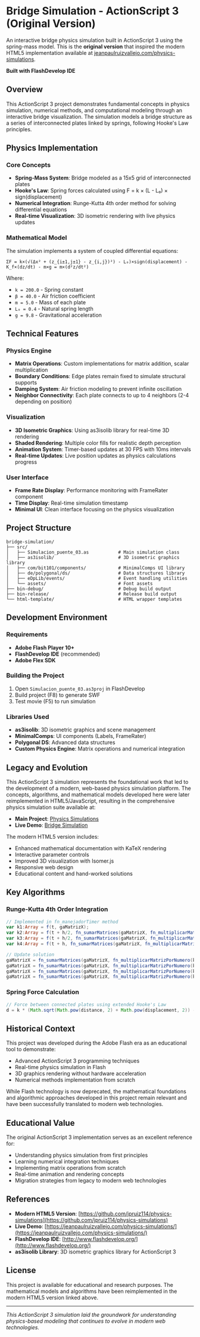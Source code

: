 # Bridge Simulation - ActionScript 3 (Original Version)

An interactive bridge physics simulation built in ActionScript 3 using the spring-mass model. This is the **original version** that inspired the modern HTML5 implementation available at [jeanpaulruizvallejo.com/physics-simulations](https://jeanpaulruizvallejo.com/physics-simulations/).

**Built with FlashDevelop IDE**

## Overview

This ActionScript 3 project demonstrates fundamental concepts in physics simulation, numerical methods, and computational modeling through an interactive bridge visualization. The simulation models a bridge structure as a series of interconnected plates linked by springs, following Hooke's Law principles.

## Physics Implementation

### Core Concepts

- **Spring-Mass System**: Bridge modeled as a 15x5 grid of interconnected plates
- **Hooke's Law**: Spring forces calculated using F = k × (L - L₀) × sign(displacement)
- **Numerical Integration**: Runge-Kutta 4th order method for solving differential equations
- **Real-time Visualization**: 3D isometric rendering with live physics updates

### Mathematical Model

The simulation implements a system of coupled differential equations:

```
ΣF = k×(√(Δx² + (z_{i±1,j±1} - z_{i,j})²) - L₀)×sign(displacement) - K_f×(dz/dt) - m×g = m×(d²z/dt²)
```

Where:
- `k = 200.0` - Spring constant
- `β = 40.0` - Air friction coefficient  
- `m = 5.0` - Mass of each plate
- `L₀ = 0.4` - Natural spring length
- `g = 9.8` - Gravitational acceleration

## Technical Features

### Physics Engine
- **Matrix Operations**: Custom implementations for matrix addition, scalar multiplication
- **Boundary Conditions**: Edge plates remain fixed to simulate structural supports
- **Damping System**: Air friction modeling to prevent infinite oscillation
- **Neighbor Connectivity**: Each plate connects to up to 4 neighbors (2-4 depending on position)

### Visualization
- **3D Isometric Graphics**: Using as3isolib library for real-time 3D rendering
- **Shaded Rendering**: Multiple color fills for realistic depth perception
- **Animation System**: Timer-based updates at 30 FPS with 10ms intervals
- **Real-time Updates**: Live position updates as physics calculations progress

### User Interface
- **Frame Rate Display**: Performance monitoring with FrameRater component
- **Time Display**: Real-time simulation timestamp
- **Minimal UI**: Clean interface focusing on the physics visualization

## Project Structure

```
bridge-simulation/
├── src/
│   ├── Simulacion_puente_03.as           # Main simulation class
│   ├── as3isolib/                        # 3D isometric graphics library
│   ├── com/bit101/components/            # MinimalComps UI library
│   ├── de/polygonal/ds/                  # Data structures library
│   ├── eDpLib/events/                    # Event handling utilities
│   └── assets/                           # Font assets
├── bin-debug/                            # Debug build output
├── bin-release/                          # Release build output
└── html-template/                        # HTML wrapper templates
```

## Development Environment

### Requirements
- **Adobe Flash Player 10+**
- **FlashDevelop IDE** (recommended)
- **Adobe Flex SDK**

### Building the Project
1. Open `Simulacion_puente_03.as3proj` in FlashDevelop
2. Build project (F8) to generate SWF
3. Test movie (F5) to run simulation

### Libraries Used
- **as3isolib**: 3D isometric graphics and scene management
- **MinimalComps**: UI components (Labels, FrameRater)
- **Polygonal DS**: Advanced data structures
- **Custom Physics Engine**: Matrix operations and numerical integration

## Legacy and Evolution

This ActionScript 3 simulation represents the foundational work that led to the development of a modern, web-based physics simulation platform. The concepts, algorithms, and mathematical models developed here were later reimplemented in HTML5/JavaScript, resulting in the comprehensive physics simulation suite available at:

- **Main Project**: [Physics Simulations](https://github.com/jpruiz114/physics-simulations)
- **Live Demo**: [Bridge Simulation](https://jeanpaulruizvallejo.com/physics-simulations/bridge-simulation-spring-mass-model/)

The modern HTML5 version includes:
- Enhanced mathematical documentation with KaTeX rendering
- Interactive parameter controls
- Improved 3D visualization with Isomer.js
- Responsive web design
- Educational content and hand-worked solutions

## Key Algorithms

### Runge-Kutta 4th Order Integration
```actionscript
// Implemented in fn_manejadorTimer method
var k1:Array = f(t, gaMatrizX);
var k2:Array = f(t + h/2, fn_sumarMatrices(gaMatrizX, fn_multiplicarMatrizPorNumero(k1, h*0.5)));
var k3:Array = f(t + h/2, fn_sumarMatrices(gaMatrizX, fn_multiplicarMatrizPorNumero(k2, h*0.5)));
var k4:Array = f(t + h, fn_sumarMatrices(gaMatrizX, fn_multiplicarMatrizPorNumero(k3, h)));

// Update solution
gaMatrizX = fn_sumarMatrices(gaMatrizX, fn_multiplicarMatrizPorNumero(k1, h/6));
gaMatrizX = fn_sumarMatrices(gaMatrizX, fn_multiplicarMatrizPorNumero(k2, 2*h/6));
gaMatrizX = fn_sumarMatrices(gaMatrizX, fn_multiplicarMatrizPorNumero(k3, 2*h/6));
gaMatrizX = fn_sumarMatrices(gaMatrizX, fn_multiplicarMatrizPorNumero(k4, h/6));
```

### Spring Force Calculation
```actionscript
// Force between connected plates using extended Hooke's Law
d = k * (Math.sqrt(Math.pow(distance, 2) + Math.pow(displacement, 2)) - Lo) * fn_signo(displacement);
```

## Historical Context

This project was developed during the Adobe Flash era as an educational tool to demonstrate:
- Advanced ActionScript 3 programming techniques
- Real-time physics simulation in Flash
- 3D graphics rendering without hardware acceleration
- Numerical methods implementation from scratch

While Flash technology is now deprecated, the mathematical foundations and algorithmic approaches developed in this project remain relevant and have been successfully translated to modern web technologies.

## Educational Value

The original ActionScript 3 implementation serves as an excellent reference for:
- Understanding physics simulation from first principles
- Learning numerical integration techniques
- Implementing matrix operations from scratch
- Real-time animation and rendering concepts
- Migration strategies from legacy to modern web technologies

## References

- **Modern HTML5 Version**: [https://github.com/jpruiz114/physics-simulations](https://github.com/jpruiz114/physics-simulations)
- **Live Demo**: [https://jeanpaulruizvallejo.com/physics-simulations/](https://jeanpaulruizvallejo.com/physics-simulations/)
- **FlashDevelop IDE**: [http://www.flashdevelop.org/](http://www.flashdevelop.org/)
- **as3isolib Library**: 3D isometric graphics library for ActionScript 3

## License

This project is available for educational and research purposes. The mathematical models and algorithms have been reimplemented in the modern HTML5 version linked above.

---

*This ActionScript 3 simulation laid the groundwork for understanding physics-based modeling that continues to evolve in modern web technologies.*

